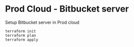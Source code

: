 # Prod Cloud - Bitbucket server

Setup Bitbucket server in Prod cloud

````
terraform init
terraform plan
terraform apply
````
